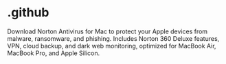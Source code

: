 # .github
Download Norton Antivirus for Mac to protect your Apple devices from malware, ransomware, and phishing. Includes Norton 360 Deluxe features, VPN, cloud backup, and dark web monitoring, optimized for MacBook Air, MacBook Pro, and Apple Silicon.
